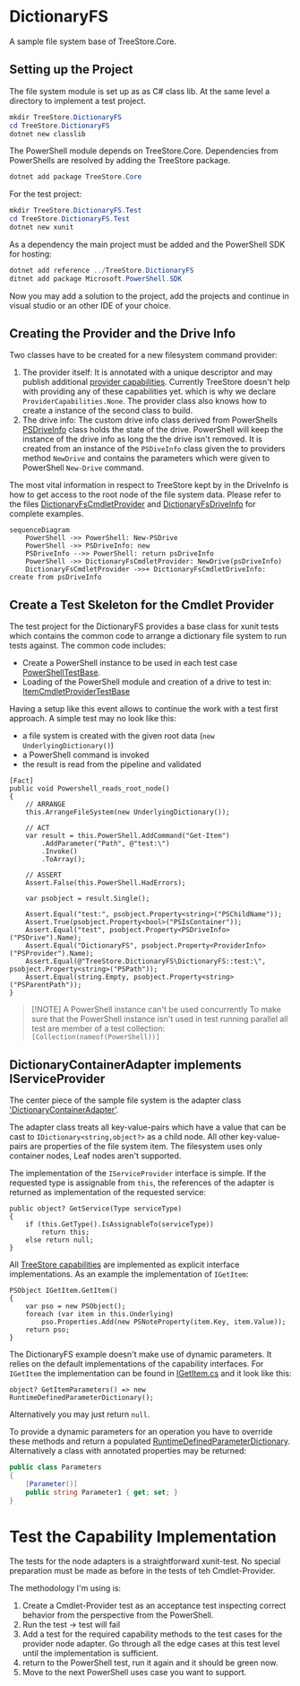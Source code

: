 # DictionaryFS

A sample file system base of TreeStore.Core. 

## Setting up the Project
The file system module is set up as as C# class lib. At the same level a directory to implement a test project. 

```powershell
mkdir TreeStore.DictionaryFS
cd TreeStore.DictionaryFS
dotnet new classlib
```

The PowerShell module depends on TreeStore.Core. Dependencies from PowerShells are resolved by adding the TreeStore package.

```PowerShell
dotnet add package TreeStore.Core
```

For the test project:

```powershell
mkdir TreeStore.DictionaryFS.Test
cd TreeStore.DictionaryFS.Test
dotnet new xunit
```

As a dependency the main project must be added and the PowerShell SDK for hosting:

```Powershell
dotnet add reference ../TreeStore.DictionaryFS
ditnet add package Microsoft.PowerShell.SDK
```

Now you may add a solution to the project, add the projects and continue in visual studio or an other IDE of your choice.

## Creating the Provider and the Drive Info
Two classes have to be created for a new filesystem command provider:

1. The provider itself: It is annotated with a unique descriptor and may publish additional [provider capabilities](https://docs.microsoft.com/en-us/dotnet/api/system.management.automation.provider.providercapabilities). Currently TreeStore doesn't help with providing any of these capabilities yet. which is why we declare `ProviderCapabilities.None`. The provider class also knows how to create a instance of the second class to build.
2. The drive info: The custom drive info class derived from PowerShells [PSDriveInfo](https://docs.microsoft.com/en-us/dotnet/api/system.management.automation.psdriveinfo) class holds the state of the drive. PowerShell will keep the instance of the drive info as long the the drive isn't removed. It is created from an instance of the `PSDiveInfo` class given the to providers method `NewDrive` and contains the parameters which were given to PowerShell `New-Drive` command. 

The most vital  information in respect to TreeStore kept by in the DriveInfo is how to get access to the root node of the file system data. Please refer to the files [DictionaryFsCmdletProvider](DictionaryFsCmdletProvider.cs) and [DictionaryFsDriveInfo](DictionaryFsDriveInfo.cs) for complete examples.


```mermaid
sequenceDiagram
    PowerShell ->> PowerShell: New-PSDrive
    PowerShell ->> PSDriveInfo: new
    PSDriveInfo -->> PowerShell: return psDriveInfo
    PowerShell ->> DictionaryFsCmdletProvider: NewDrive(psDriveInfo)
    DictionaryFsCmdletProvider ->>+ DictionaryFsCmdletDriveInfo: create from psDriveInfo

```

## Create a Test Skeleton for the Cmdlet Provider
The test project for the DictionaryFS provides a base class for xunit tests which contains the common code to arrange a dictionary file system to run tests against. The common code includes:
- Create a PowerShell instance to be used in each test case [PowerShellTestBase](../../test/TreeStore.DictionaryFS.Test/PowerShellTestBase.cs).
- Loading of the PowerShell module and creation of a drive to test in: [ItemCmdletProviderTestBase](../../test/TreeStore.DictionaryFS.Test/ItemCmdletProvider/ItemCmdletProviderTestBase.cs)

Having a setup like this event allows to continue the work with a test first approach. A simple test may no look like this:
- a file system is created with the given root data (`new UnderlyingDictionary()`)
- a PowerShell command is invoked
- the result is read from the pipeline and validated

```Csharp
[Fact]
public void Powershell_reads_root_node()
{
	// ARRANGE
	this.ArrangeFileSystem(new UnderlyingDictionary());

	// ACT
	var result = this.PowerShell.AddCommand("Get-Item")
		.AddParameter("Path", @"test:\")
		.Invoke()
		.ToArray();

	// ASSERT
	Assert.False(this.PowerShell.HadErrors);

	var psobject = result.Single();

	Assert.Equal("test:", psobject.Property<string>("PSChildName"));
	Assert.True(psobject.Property<bool>("PSIsContainer"));
	Assert.Equal("test", psobject.Property<PSDriveInfo>("PSDrive").Name);
	Assert.Equal("DictionaryFS", psobject.Property<ProviderInfo>("PSProvider").Name);
	Assert.Equal(@"TreeStore.DictionaryFS\DictionaryFS::test:\", psobject.Property<string>("PSPath"));
	Assert.Equal(string.Empty, psobject.Property<string>("PSParentPath"));
}
```

> [!NOTE] A PowerShell instance can't be used concurrently
> To make sure that the PowerShell instance isn't used in test running parallel all test are member of a test collection: `[Collection(nameof(PowerShell))]`

## DictionaryContainerAdapter implements IServiceProvider
The center piece of the sample file system is the adapter class ['DictionaryContainerAdapter'](Nodes/DictionaryContainerAdapter.cs).

The adapter class treats all key-value-pairs which have a value that can be cast to `IDictionary<string,object?>` as a child node.
All other key-value-pairs are properties of the file system item.
The filesystem uses only container nodes, Leaf nodes aren't supported.

The implementation of the `IServiceProvider` interface is simple.
If the requested type is assignable from `this`, the references of the adapter is returned as implementation of the requested service:

```Csharp
public object? GetService(Type serviceType)
{
    if (this.GetType().IsAssignableTo(serviceType))
        return this;
    else return null;
}
```

All [TreeStore capabilities](../TreeStore.Core/Capabilities/readme.md) are implemented as explicit interface implementations.
As an example the implementation of `IGetItem`:

```Csharp
PSObject IGetItem.GetItem()
{
    var pso = new PSObject();
    foreach (var item in this.Underlying)
        pso.Properties.Add(new PSNoteProperty(item.Key, item.Value));
    return pso;
}
```

The DictionaryFS example doesn't make use of dynamic parameters. It relies on the default implementations of the capability interfaces. For `IGetItem` the implementation can be found in [IGetItem.cs](../TreeStore.Core/Capabilities/IGetItem.cs) and it look like this:

```Csharp
object? GetItemParameters() => new RuntimeDefinedParameterDictionary();
```

Alternatively you may just return `null`.

To provide a dynamic parameters for an operation you have to override these methods and return a populated [RuntimeDefinedParameterDictionary](https://docs.microsoft.com/en-us/dotnet/api/system.management.automation.runtimedefinedparameterdictionary). Alternatively a class with annotated properties may be returned:

```csharp
public class Parameters 
{
    [Parameter()]
    public string Parameter1 { get; set; }
}
```

# Test the Capability Implementation
The tests for the node adapters is a straightforward xunit-test. No special preparation must be made as before in the tests of teh Cmdlet-Provider. 

The methodology I'm using is:
1. Create a Cmdlet-Provider test as an acceptance test inspecting correct behavior from the perspective from the PowerShell.
2. Run the test -> test will fail
3. Add a test for the required capability methods to the test cases for the provider node adapter. Go through all the edge cases at this test level until the implementation is sufficient. 
4. return to the PowerShell test, run it again and it should be green now.
5. Move to the next PowerShell uses case you want to support.
